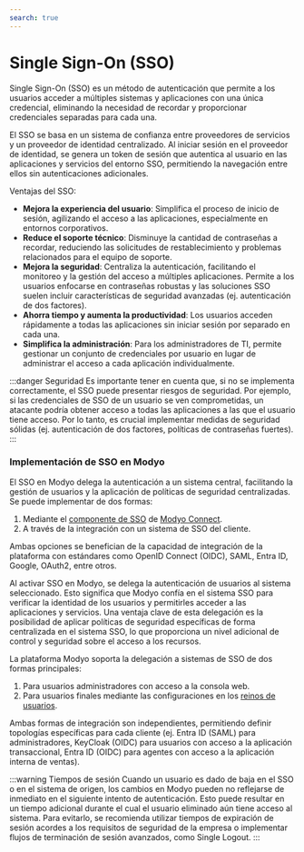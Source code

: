```yaml
---
search: true
---
```


# Single Sign-On (SSO)

Single Sign-On (SSO) es un método de autenticación que permite a los usuarios acceder a múltiples sistemas y aplicaciones con una única credencial, eliminando la necesidad de recordar y proporcionar credenciales separadas para cada una.

El SSO se basa en un sistema de confianza entre proveedores de servicios y un proveedor de identidad centralizado. Al iniciar sesión en el proveedor de identidad, se genera un token de sesión que autentica al usuario en las aplicaciones y servicios del entorno SSO, permitiendo la navegación entre ellos sin autenticaciones adicionales.

Ventajas del SSO:
- **Mejora la experiencia del usuario**: Simplifica el proceso de inicio de sesión, agilizando el acceso a las aplicaciones, especialmente en entornos corporativos.
- **Reduce el soporte técnico**: Disminuye la cantidad de contraseñas a recordar, reduciendo las solicitudes de restablecimiento y problemas relacionados para el equipo de soporte.
- **Mejora la seguridad**: Centraliza la autenticación, facilitando el monitoreo y la gestión del acceso a múltiples aplicaciones. Permite a los usuarios enfocarse en contraseñas robustas y las soluciones SSO suelen incluir características de seguridad avanzadas (ej. autenticación de dos factores).
- **Ahorra tiempo y aumenta la productividad**: Los usuarios acceden rápidamente a todas las aplicaciones sin iniciar sesión por separado en cada una.
- **Simplifica la administración**: Para los administradores de TI, permite gestionar un conjunto de credenciales por usuario en lugar de administrar el acceso a cada aplicación individualmente.

:::danger Seguridad
Es importante tener en cuenta que, si no se implementa correctamente, el SSO puede presentar riesgos de seguridad. Por ejemplo, si las credenciales de SSO de un usuario se ven comprometidas, un atacante podría obtener acceso a todas las aplicaciones a las que el usuario tiene acceso. Por lo tanto, es crucial implementar medidas de seguridad sólidas (ej. autenticación de dos factores, políticas de contraseñas fuertes).
:::

### Implementación de SSO en Modyo

El SSO en Modyo delega la autenticación a un sistema central, facilitando la gestión de usuarios y la aplicación de políticas de seguridad centralizadas. Se puede implementar de dos formas:

1. Mediante el [componente de SSO](/es/connect/components/infrastructure#single-sign-on-sso) de [Modyo Connect](/es/connect).
2. A través de la integración con un sistema de SSO del cliente.

Ambas opciones se benefician de la capacidad de integración de la plataforma con estándares como OpenID Connect (OIDC), SAML, Entra ID, Google, OAuth2, entre otros.

Al activar SSO en Modyo, se delega la autenticación de usuarios al sistema seleccionado. Esto significa que Modyo confía en el sistema SSO para verificar la identidad de los usuarios y permitirles acceder a las aplicaciones y servicios. Una ventaja clave de esta delegación es la posibilidad de aplicar políticas de seguridad específicas de forma centralizada en el sistema SSO, lo que proporciona un nivel adicional de control y seguridad sobre el acceso a los recursos.

La plataforma Modyo soporta la delegación a sistemas de SSO de dos formas principales:

1. Para usuarios administradores con acceso a la consola web.
2. Para usuarios finales mediante las configuraciones en los [reinos de usuarios](/es/platform/customers/overview).

Ambas formas de integración son independientes, permitiendo definir topologías específicas para cada cliente (ej. Entra ID (SAML) para administradores, KeyCloak (OIDC) para usuarios con acceso a la aplicación transaccional, Entra ID (OIDC) para agentes con acceso a la aplicación interna de ventas).

:::warning Tiempos de sesión
Cuando un usuario es dado de baja en el SSO o en el sistema de origen, los cambios en Modyo pueden no reflejarse de inmediato en el siguiente intento de autenticación. Esto puede resultar en un tiempo adicional durante el cual el usuario eliminado aún tiene acceso al sistema. Para evitarlo, se recomienda utilizar tiempos de expiración de sesión acordes a los requisitos de seguridad de la empresa o implementar flujos de terminación de sesión avanzados, como Single Logout.
:::



